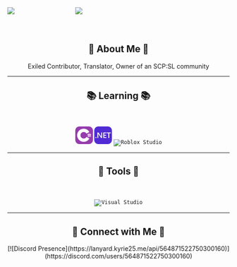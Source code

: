 <div align="left">
  <a href="https://git.io/typing-svg">
    <img src="https://readme-typing-svg.herokuapp.com/?lines=Welcome+to+my+profile;I+am+Robocnop;A+Belgian+who+likes+AI&center=true&size=30&color=#F8F8FF">
  </a>

  <a href="https://discord.com/users/564871522750300160">
    <img align="right" width="350" src="https://lanyard.kyrie25.me/api/564871522750300160?imgStyle=square&gradient=e9d6d5-e9d6d5-f3b1b4-ffffff&bg=0d1117">
  </a>
</div>

<br>
<br>

<h2 align="center">👤 About Me 👤</h2>
<p align="center">Exiled Contributor, Translator, Owner of an SCP:SL community</p>

<hr>

<h2 align="center">📚 Learning 📚</h2>
<br>
<p align="center">
  <code><img title="CSharp" height="40" src="https://github.com/tandpfun/skill-icons/blob/main/icons/CS.svg"></code>
  <code><img title=".NET" height="40" src="https://github.com/tandpfun/skill-icons/blob/main/icons/DotNet.svg"></code>
  <code><img title="Roblox Studio" height="40" src="https://github.com/tandpfun/skill-icons/blob/main/icons/Roblox.svg"></code>
</p>

<hr>

<h2 align="center">🔧 Tools 🔧</h2>
<br>
<p align="center">
  <code><img title="Visual Studio" height="40" src="https://github.com/tandpfun/skill-icons/blob/main/icons/VS.svg"></code>
</p>

<hr>

<h2 align="center">🔗 Connect with Me 🔗</h2>
<p align="center">
  [![Discord Presence](https://lanyard.kyrie25.me/api/564871522750300160)](https://discord.com/users/564871522750300160)
</p>
